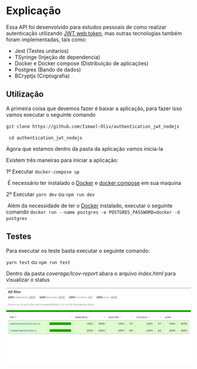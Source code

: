 # Explicação

Essa API foi desenvolvido para estudos pessoais de como realizar autenticação utilizando  <a href="https://jwt.io/">JWT web token</a>, mas outras tecnologias também foram implementadas, tais como:

- Jest (Testes unitarios)
- TSyringe (Injeção de dependencia)
- Docker e Docker compose (Distribuição de aplicações)
- Postgres (Bando de dados)
- BCryptjs (Criptografia)



## Utilização

A primeira coisa que devemos fazer é baixar a aplicação, para fazer isso vamos executar o seguinte comando

`git clone https://github.com/Ismael-Oliv/authentication_jwt_nodejs`

` cd authentication_jwt_nodejs`

Agora que estamos dentro da pasta da aplicação vamos inicia-la

Existem três maneiras para iniciar a aplicação:

1º  Executar `docker-compose up`

​	É necessário ter instalado o <a href="https://docs.docker.com/engine/install/">Docker</a> e <a href="https://docs.docker.com/compose/install/">docker compose</a> em sua maquina

2º  Executar `yarn dev` ou `npm run dev`

​	Além da necessidade de ter o <a href="https://docs.docker.com/engine/install/">Docker</a> instalado, executar o seguinte comando `docker run --name postgres -e POSTGRES_PASSWORD=docker -d postgres`



## Testes

Para executar os teste basta executar o seguinte comando:

`yarn test` ou `npm run test`

Dentro da pasta *coverage/lcov-report* abara o arquivo *index.html* para visualizar o status



![./assets/status_teste.png](assets/status_teste.png)

